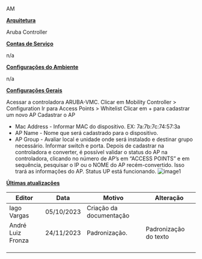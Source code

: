 AM

**<u>Arquitetura</u>**

Aruba Controller

**<u>Contas de Serviço</u>**

n/a

**<u>Configurações do Ambiente</u>**

n/a

**<u>Configurações Gerais</u>**

Acessar a controladora ARUBA-VMC.
Clicar em Mobility Controller \> Configuration
Ir para Access Points \> Whitelist
Clicar em + para cadastrar um novo AP
Cadastrar o AP
- Mac Address - Informar MAC do dispositivo. EX: 7a:7b:7c:74:57:3a
- AP Name - Nome que será cadastrado para o dispositivo.
- AP Group - Avaliar local e unidade onde será instalado e destinar grupo necessário.
Informar switch e porta.
Depois de cadastrar na controladora e converter, é possível validar o status do AP na controladora, clicando no número de AP’s em “ACCESS POINTS” e em sequência, pesquisar o IP ou o NOME do AP recém-convertido.
Isso trará as informações do AP. Status UP está funcionando.
![image1](../../../../_resources/image1-5.png)

**<u>Últimas atualizações</u>**  

| Editor            | Data       | Motivo                  | Alteração             |
|-------------------|------------|-------------------------|-----------------------|
| Iago Vargas       | 05/10/2023 | Criação da documentação |                      |
| André Luiz Fronza | 24/11/2023 | Padronização.           | Padronização do texto |
|                   |            |                         |                       |
|                   |            |                         |                       |
|                   |            |                         |                       |


